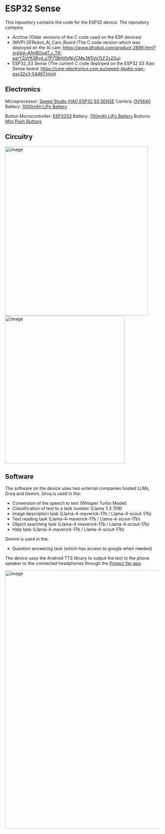 # ESP32 Sense
This repository contains the code for the ESP32 device. The repository contains:
- Archive (Older versions of the C code used on the ESP devices)
- (MVP) DFRobot_AI_Cam_Board (The C code version which was deployed on the AI cam: https://www.dfrobot.com/product-2899.html?srsltid=AfmBOoqT_r_T8-earYZpYft3Byd_v7P71BHVbjNUCMe3K5Vs7LF2y2Gu)
- ESP32_S3 Sense (The current C code deployed on the ESP32 S3 Xiao Sense board: https://core-electronics.com.au/seeed-studio-xiao-esp32s3-54467.html)

## Electronics
Microprocessor: [Seeed Studio XIAO ESP32 S3 SENSE](https://core-electronics.com.au/seeed-studio-xiao-esp32s3-54467.html)
Camera: [OV5640](https://core-electronics.com.au/ov5640-camera-xiao-esp32s3-sense.html)
Battery: [1000mAh LiPo Battery](https://ecocell.com.au/product/lipo-1000-603450/)

Button Microcontroller: [ESP32S3](https://www.amazon.com.au/ESP32S3-2-4GHz-Wi-Fi-Dual-core-Supported-Efficiency-Interface/dp/B0BYSB66S5)
Battery: [700mAh LiPo Battery](https://ecocell.com.au/product/lipo-700-603040/)
Buttons: [Mini Push Buttons](https://core-electronics.com.au/mini-push-button-switch-5-pcs.html)

## Circuitry
<img width="465" height="549" alt="image" src="https://github.com/user-attachments/assets/659d60f8-7e1c-40dd-9018-296f000b80e7" />
<img width="390" height="480" alt="image" src="https://github.com/user-attachments/assets/0f0b1670-2991-4890-a345-4c98b92a9bec" />

## Software 
The software on the device uses two external companies hosted LLMs, Groq and Gemini. Groq is used in the:
-	Conversion of the speech to text (Whisper Turbo Model)
-	Classification of text to a task number (Llama 3.3 70B)
-	Image description task (Llama-4-maverick-17b / Llama-4-scout-17b)
-	Text reading task (Llama-4-maverick-17b / Llama-4-scout-17b)
-	Object searching task (Llama-4-maverick-17b / Llama-4-scout-17b)
-	Help task (Llama-4-maverick-17b / Llama-4-scout-17b)

Gemini is used in the:
-	Question answering task (which has access to google when needed)

The device uses the Android TTS library to output the text to the phone speaker or the connected headphones through the [Project Ver app](https://github.com/Project-Ver2025/Project_Ver). 

<img width="1531" height="838" alt="image" src="https://github.com/user-attachments/assets/b7a3dca2-c1e5-4ac8-b9e7-8f135e00b004" />
